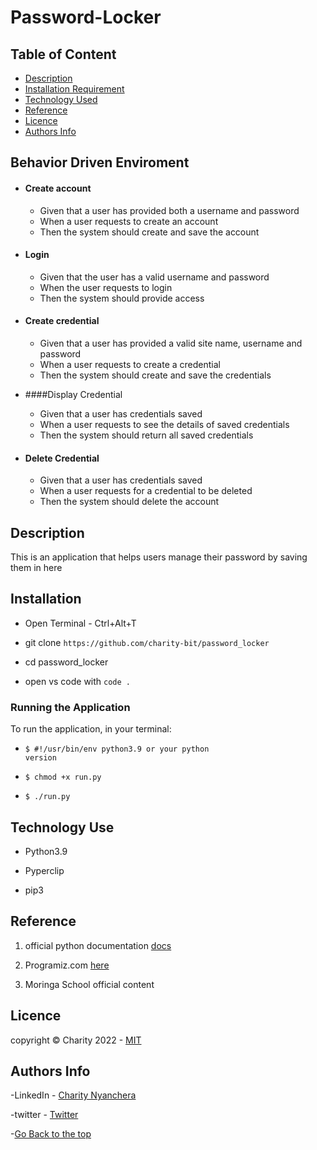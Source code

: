 # Password-Locker

## Table of Content

- [Description](#description)
- [Installation Requirement](#Installation)
- [Technology Used](#technology-used)
- [Reference](#reference)
- [Licence](#licence)
- [Authors Info](#author-Info)


## Behavior Driven Enviroment

- #### Create account
   - Given that a user has provided both a username and password
   - When a user requests to create an account
   - Then the system should create and save the account
- #### Login
  - Given that the user has a valid username and password
  - When the user requests to login 
  - Then the system should provide access

- #### Create credential
  - Given that a user has provided a valid site name, username and password
  - When a user requests to create a credential
  - Then the system should create and save the credentials


- ####Display Credential
   - Given that a user has credentials saved
   - When a user requests to see the details of saved credentials
   - Then the system should return all saved credentials
- ####  Delete Credential
   - Given that a user has credentials saved
   - When a user requests for a credential to be deleted
   - Then the system should delete the account


## Description

This is an application that helps users manage their password by saving them in here

## Installation

- Open Terminal - Ctrl+Alt+T

- git clone ```https://github.com/charity-bit/password_locker```

- cd password_locker

- open vs code with <code>code .</code>

### Running the Application

To run the application, in your terminal:

- <code>$ #!/usr/bin/env python3.9 or your python version</code>

- <code>$ chmod +x run.py</code>

- <code>$ ./run.py</code>

## Technology Use

- Python3.9

- Pyperclip

- pip3

## Reference

1. official python documentation <a href="https://docs.python.org/3/">docs</a>

2. Programiz.com <a href="https://www.programiz.com/python-programming">here</a>

3. Moringa School official content

## Licence

   copyright © Charity 2022 - <a href="https://github.com/charity-bit/password_locker/blob/main/LICENSE">MIT</a>

## Authors Info

-LinkedIn - [Charity Nyanchera](https://www.linkedin.com/in/charity-nyanchera-2679281a2/)

-twitter - [Twitter](https://twitter.com/CcNyanchera)

-[Go Back to the top](#password_locker)
